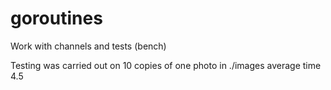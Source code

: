 # goroutines

Work with channels and tests (bench)

Testing was carried out on 10 copies of one photo in ./images
average time 4.5
